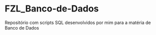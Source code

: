 # FZL_Banco-de-Dados
Repositório com scripts SQL desenvolvidos por mim para a matéria de Banco de Dados
